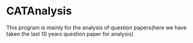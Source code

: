 # CATAnalysis
This program is mainly for the analysis of question papers(here we have taken the last 10 years question paper for analysis)
